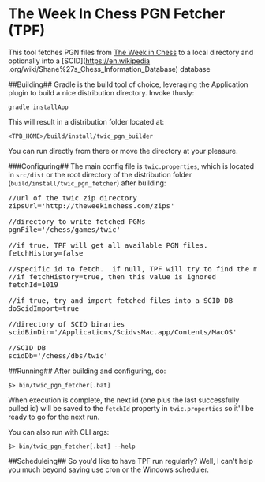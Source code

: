 The Week In Chess PGN Fetcher (TPF)
================

This tool fetches PGN files from [The Week in Chess](http://theweekinchess.com) to a local directory and optionally into a [SCID](https://en.wikipedia
.org/wiki/Shane%27s_Chess_Information_Database)
database

##Building##
Gradle is the build tool of choice, leveraging the Application plugin to build a nice distribution directory.  Invoke thusly:

    gradle installApp

This will result in a distribution folder located at:

	<TPB_HOME>/build/install/twic_pgn_builder

You can run directly from there or move the directory at your pleasure.

###Configuring##
The main config file is `twic.properties`, which is located in `src/dist` or the root directory of the distribution folder (`build/install/twic_pgn_fetcher`) after building:

<pre>
//url of the twic zip directory
zipsUrl='http://theweekinchess.com/zips'

//directory to write fetched PGNs
pgnFile='/chess/games/twic'

//if true, TPF will get all available PGN files.
fetchHistory=false

//specific id to fetch.  if null, TPF will try to find the most recent id and fetch it.
//if fetchHistory=true, then this value is ignored
fetchId=1019

//if true, try and import fetched files into a SCID DB
doScidImport=true

//directory of SCID binaries
scidBinDir='/Applications/ScidvsMac.app/Contents/MacOS'

//SCID DB
scidDb='/chess/dbs/twic'
</pre>

##Running##
After building and configuring, do:

    $> bin/twic_pgn_fetcher[.bat]

When execution is complete, the next id (one plus the last successfully pulled id) will be saved to the `fetchId` property in `twic.properties` so it'll be ready to go for the
next run.

You can also run with CLI args:

    $> bin/twic_pgn_fetcher[.bat] --help

##Scheduleing##
So you'd like to have TPF run regularly? Well, I can't help you much beyond saying use cron or the Windows scheduler.


